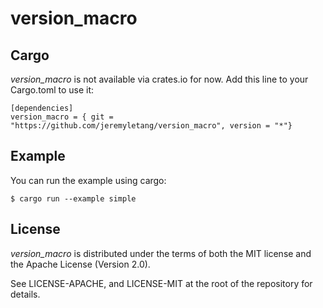 version_macro
=============

## Cargo
*version_macro* is not available via crates.io for now. Add this line to your
Cargo.toml to use it:
```
[dependencies]
version_macro = { git = "https://github.com/jeremyletang/version_macro", version = "*"}
```

## Example
You can run the example using cargo:
```
$ cargo run --example simple
```

## License
*version_macro* is distributed under the terms of both the MIT license and
the Apache License (Version 2.0).

See LICENSE-APACHE, and LICENSE-MIT at the root of the repository for details.
